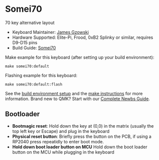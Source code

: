 # Somei70

70 key alternative layout

* Keyboard Maintainer: [James Gzowski](https://github.com/gzowski)
* Hardware Supported: Elite-Pi, Frood, 0xB2 Splinky or similar, requires D9-D15 pins
* Build Guide: [Somei70](https://github.com/gzowski/somei70)

Make example for this keyboard (after setting up your build environment):
	
    make somei70:default

Flashing example for this keyboard:

    make somei70:default:flash

See the [build environment setup](https://docs.qmk.fm/#/getting_started_build_tools) and the [make instructions](https://docs.qmk.fm/#/getting_started_make_guide) for more information. Brand new to QMK? Start with our [Complete Newbs Guide](https://docs.qmk.fm/#/newbs).

## Bootloader

* **Bootmagic reset**: Hold down the key at (0,0) in the matrix (usually the top left key or Escape) and plug in the keyboard
* **Physical reset button**: Briefly press the button on the PCB, if using a RP2040 press repeatidly to enter boot mode.
* **Hold down boot loader button on MCU** Hold down the boot loader button on the MCU while plugging in the keyboard
